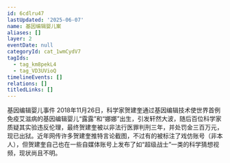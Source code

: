 ```yaml
---
id: 6cdlru47
lastUpdated: '2025-06-07'
name: 基因编辑婴儿案
aliases: []
layer: 2
eventDate: null
categoryId: cat_1wmCydV7
tagIds:
  - tag_km8pekL4
  - tag_VD3UVioQ
timelineEvents: []
relations: []
titledLinks: []
---
```

基因编辑婴儿事件 2018年11月26日，科学家贺建奎通过基因编辑技术使世界首例免疫艾滋病的基因编辑婴儿“露露”和“娜娜”出生，引发轩然大波，随后百位科学家质疑其实验违反伦理，最终贺建奎被以非法行医罪判刑三年，并处罚金三百万元，现已出狱。近年网传许多贺建奎推特言论截图，不过有的被标注了戏仿账号（非本人），但贺建奎自己也在一些自媒体账号上发布了如“超级战士”一类的科学猜想视频，现状尚且不明。
